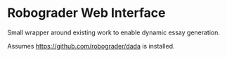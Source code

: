 Robograder Web Interface
==============

Small wrapper around existing work to enable dynamic essay generation.

Assumes https://github.com/robograder/dada is installed.

